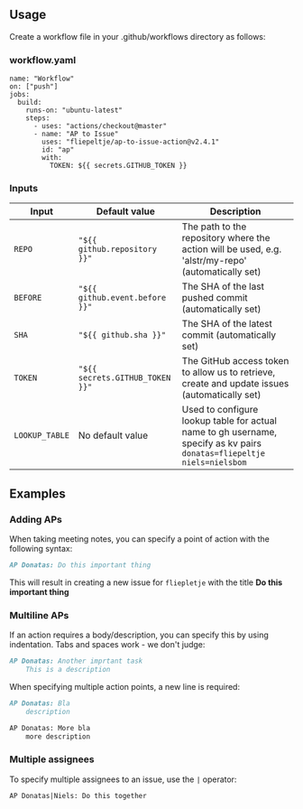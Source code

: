 ## Usage

Create a workflow file in your .github/workflows directory as follows:

### workflow.yaml


    name: "Workflow"
    on: ["push"]
    jobs:
      build:
        runs-on: "ubuntu-latest"
        steps:
          - uses: "actions/checkout@master"
          - name: "AP to Issue"
            uses: "fliepeltje/ap-to-issue-action@v2.4.1"
            id: "ap"
            with:
              TOKEN: ${{ secrets.GITHUB_TOKEN }}


### Inputs

| Input          | Default value                   | Description                                                                                                            |
| -------------- | ------------------------------- | ---------------------------------------------------------------------------------------------------------------------- |
| `REPO`         | `"${{ github.repository }}"`    | The path to the repository where the action will be used, e.g. 'alstr/my-repo' (automatically set)                     |
| `BEFORE`       | `"${{ github.event.before }}"`  | The SHA of the last pushed commit (automatically set)                                                                  |
| `SHA`          | `"${{ github.sha }}"`           | The SHA of the latest commit (automatically set)                                                                       |
| `TOKEN`        | `"${{ secrets.GITHUB_TOKEN }}"` | The GitHub access token to allow us to retrieve, create and update issues (automatically set)                          |
| `LOOKUP_TABLE` | No default value                | Used to configure lookup table for actual name to gh username, specify as kv pairs `donatas=fliepeltje niels=nielsbom` |

## Examples

### Adding APs

When taking meeting notes, you can specify a point of action with the following syntax:

```md
AP Donatas: Do this important thing
``` 

This will result in creating a new issue for `fliepletje` with the title **Do this important thing**

### Multiline APs

If an action requires a body/description, you can specify this by using indentation. Tabs and spaces work - we don't judge:

```md
AP Donatas: Another imprtant task
    This is a description
```

When specifying multiple action points, a new line is required:
```md
AP Donatas: Bla
    description

AP Donatas: More bla
    more description
```


### Multiple assignees

To specify multiple assignees to an issue, use the `|` operator:
```md
AP Donatas|Niels: Do this together
```

